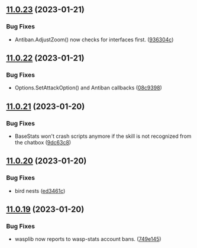 ## [11.0.23](https://github.com/Torwent/WaspLib/compare/v11.0.22...v11.0.23) (2023-01-21)


### Bug Fixes

* Antiban.AdjustZoom() now checks for interfaces first. ([936304c](https://github.com/Torwent/WaspLib/commit/936304c96c0c2fb696763ef8e2262b6530a35616))



## [11.0.22](https://github.com/Torwent/WaspLib/compare/v11.0.21...v11.0.22) (2023-01-21)


### Bug Fixes

* Options.SetAttackOption() and Antiban callbacks ([08c9398](https://github.com/Torwent/WaspLib/commit/08c9398b4c6948cf9e90522c568204fb8d500087))



## [11.0.21](https://github.com/Torwent/WaspLib/compare/v11.0.20...v11.0.21) (2023-01-20)


### Bug Fixes

* BaseStats won't crash scripts anymore if the skill is not recognized from the chatbox ([9dc63c8](https://github.com/Torwent/WaspLib/commit/9dc63c8ca3e468b6de61d55d0a3f5e95167238fc))



## [11.0.20](https://github.com/Torwent/WaspLib/compare/v11.0.19...v11.0.20) (2023-01-20)


### Bug Fixes

* bird nests ([ed3461c](https://github.com/Torwent/WaspLib/commit/ed3461cc865ef799c1bd908856ec287b6c57ab81))



## [11.0.19](https://github.com/Torwent/WaspLib/compare/v11.0.18...v11.0.19) (2023-01-20)


### Bug Fixes

* wasplib now reports to wasp-stats account bans. ([749e145](https://github.com/Torwent/WaspLib/commit/749e1453c112f21e63c5bad59fc2be70d48752a2))



